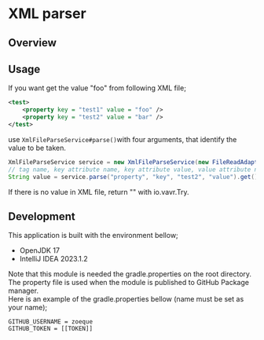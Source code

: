 # XML parser
## Overview

## Usage
If you want get the value "foo" from following XML file;  
```xml
<test>
    <property key = "test1" value = "foo" />
    <property key = "test2" value = "bar" />
</test>
```

use `XmlFileParseService#parse()`with four arguments, that identify the value to be taken.

```java
XmlFileParseService service = new XmlFileParseService(new FileReadAdapter(new File("src/test/resources/test.xml")));
// tag name, key attribute name, key attribute value, value attribute name
String value = service.parse("property", "key", "test2", "value").get();
```

If there is no value in XML file, return "" with io.vavr.Try.

## Development
This application is built with the environment bellow;

- OpenJDK 17
- IntelliJ IDEA 2023.1.2

Note that this module is needed the gradle.properties on the root directory.
The property file is used when the module is published to GitHub Package manager.  
Here is an example of the gradle.properties bellow (name must be set as your name);

```properties
GITHUB_USERNAME = zoeque
GITHUB_TOKEN = [[TOKEN]]
```

